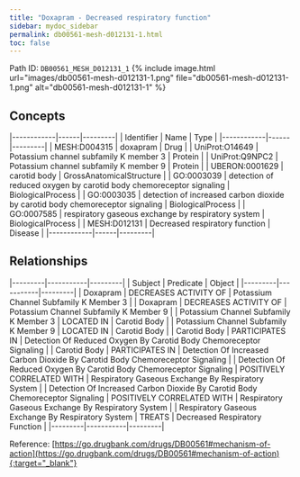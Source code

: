 ```yaml
---
title: "Doxapram - Decreased respiratory function"
sidebar: mydoc_sidebar
permalink: db00561-mesh-d012131-1.html
toc: false 
---
```



Path ID: `DB00561_MESH_D012131_1`
{% include image.html url="images/db00561-mesh-d012131-1.png" file="db00561-mesh-d012131-1.png" alt="db00561-mesh-d012131-1" %}

## Concepts

|------------|------|---------|
| Identifier | Name | Type    |
|------------|------|---------|
| MESH:D004315 | doxapram | Drug |
| UniProt:O14649 | Potassium channel subfamily K member 3 | Protein |
| UniProt:Q9NPC2 | Potassium channel subfamily K member 9 | Protein |
| UBERON:0001629 | carotid body | GrossAnatomicalStructure |
| GO:0003039 | detection of reduced oxygen by carotid body chemoreceptor signaling | BiologicalProcess |
| GO:0003035 | detection of increased carbon dioxide by carotid body chemoreceptor signaling | BiologicalProcess |
| GO:0007585 | respiratory gaseous exchange by respiratory system | BiologicalProcess |
| MESH:D012131 | Decreased respiratory function | Disease |
|------------|------|---------|

## Relationships

|---------|-----------|---------|
| Subject | Predicate | Object  |
|---------|-----------|---------|
| Doxapram | DECREASES ACTIVITY OF | Potassium Channel Subfamily K Member 3 |
| Doxapram | DECREASES ACTIVITY OF | Potassium Channel Subfamily K Member 9 |
| Potassium Channel Subfamily K Member 3 | LOCATED IN | Carotid Body |
| Potassium Channel Subfamily K Member 9 | LOCATED IN | Carotid Body |
| Carotid Body | PARTICIPATES IN | Detection Of Reduced Oxygen By Carotid Body Chemoreceptor Signaling |
| Carotid Body | PARTICIPATES IN | Detection Of Increased Carbon Dioxide By Carotid Body Chemoreceptor Signaling |
| Detection Of Reduced Oxygen By Carotid Body Chemoreceptor Signaling | POSITIVELY CORRELATED WITH | Respiratory Gaseous Exchange By Respiratory System |
| Detection Of Increased Carbon Dioxide By Carotid Body Chemoreceptor Signaling | POSITIVELY CORRELATED WITH | Respiratory Gaseous Exchange By Respiratory System |
| Respiratory Gaseous Exchange By Respiratory System | TREATS | Decreased Respiratory Function |
|---------|-----------|---------|

Reference: [https://go.drugbank.com/drugs/DB00561#mechanism-of-action](https://go.drugbank.com/drugs/DB00561#mechanism-of-action){:target="_blank"}